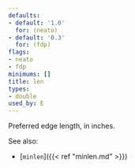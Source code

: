 ```yaml
---
defaults:
- default: '1.0'
  for: (neato)
- default: '0.3'
  for: (fdp)
flags:
- neato
- fdp
minimums: []
title: len
types:
- double
used_by: E
---
```

Preferred edge length, in inches.

See also:

- [`minlen`]({{< ref "minlen.md" >}})
